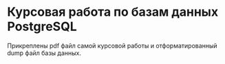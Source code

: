 # Курсовая работа по базам данных PostgreSQL

Прикреплены pdf файл самой курсовой работы и отформатированный dump файл базы данных.

